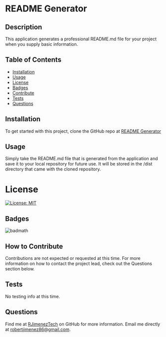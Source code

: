 
  # README Generator

  ## Description
  
  This application generates a professional README.md file for your project when you supply basic information.
  
  ## Table of Contents
     
  - [Installation](#installation)
  - [Usage](#usage)
  - [License](#license)
  - [Badges](#badges)
  - [Contribute](#contribute)
  - [Tests](#tests)
  - [Questions](#questions)
  
  ## Installation
  
  To get started with this project, clone the GitHub repo at [README Generator](https://github.com/RJimenezTech/README-generator)
  
  ## Usage
  
  Simply take the README.md file that is generated from the application and save it to your local repository for future use. It will be stored in the /dist directory that came with the cloned repository.
  
  # License 

  [![License: MIT](https://img.shields.io/badge/License-MIT-yellow.svg)](https://opensource.org/licenses/MIT)
  
  
  ## Badges
  
  ![badmath](https://img.shields.io/github/languages/top/lernantino/badmath)
    
  ## How to Contribute
  
  Contributions are not expected or requested at this time. For more information on how to contact the project lead, check out the Questions section below.
  
  ## Tests
  
  No testing info at this time.

  ## Questions
  
  Find me at [RJimenezTech](https://github.com/RJimenezTech) on GitHub for more information.
  Email me directly at robertjimenez86@gmail.com.
